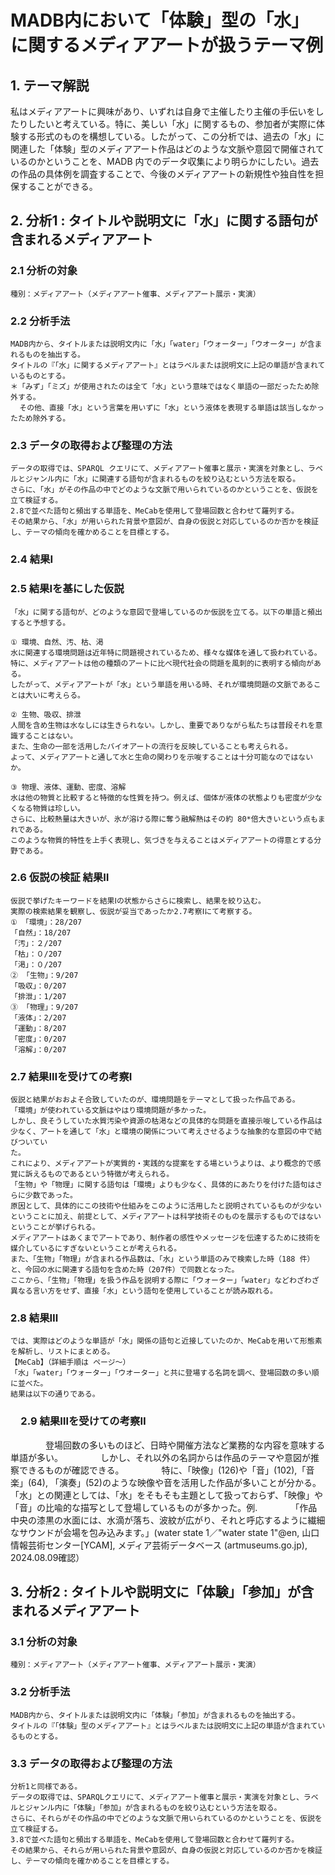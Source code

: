 # MADB内において「体験」型の「水」に関するメディアアートが扱うテーマ例
## 1. テーマ解説 
私はメディアアートに興味があり、いずれは自身で主催したり主催の手伝いをしたりしたいと考えている。特に、美しい「水」に関するもの、参加者が実際に体験する形式のものを構想している。したがって、この分析では、過去の「水」に関連した「体験」型のメディアアート作品はどのような文脈や意図で開催されているのかということを、MADB 内でのデータ収集により明らかにしたい。過去の作品の具体例を調査することで、今後のメディアアートの新規性や独自性を担保することができる。

## 2. 分析1 : タイトルや説明文に「水」に関する語句が含まれるメディアアート
   
###    2.1 分析の対象  
    種別：メディアアート（メディアアート催事、メディアアート展示・実演）
   
###   2.2 分析手法  
    MADB内から、タイトルまたは説明文内に「水」「water」「ウォーター」「ウオーター」が含まれるものを抽出する。
    タイトルの『「水」に関するメディアアート』とはラベルまたは説明文に上記の単語が含まれているものとする。 
    ＊「みず」「ミズ」が使用されたのは全て「水」という意味ではなく単語の一部だったため除外する。
      その他、直接「水」という言葉を用いずに「水」という液体を表現する単語は該当しなかったため除外する。
      
###   2.3 データの取得および整理の⽅法  
    データの取得では、SPARQL クエリにて、メディアアート催事と展示・実演を対象とし、ラベルとジャンル内に「水」に関連する語句が含まれるものを絞り込むという⽅法を取る。
    さらに、「水」がその作品の中でどのような文脈で用いられているのかということを、仮説を立て検証する。
    2.8で並べた語句と頻出する単語を、MeCabを使用して登場回数と合わせて羅列する。
    その結果から、「水」が用いられた背景や意図が、自身の仮説と対応しているのか否かを検証し、テーマの傾向を確かめることを目標とする。

###    2.4 結果Ⅰ

###    2.5 結果Ⅰを基にした仮説
    「水」に関する語句が、どのような意図で登場しているのか仮説を立てる。以下の単語と頻出すると予想する。 
    
    ① 環境、自然、汚、枯、渇  
    水に関連する環境問題は近年特に問題視されているため、様々な媒体を通して扱われている。
    特に、メディアアートは他の種類のアートに比べ現代社会の問題を風刺的に表明する傾向がある。
    したがって、メディアアートが「水」という単語を用いる時、それが環境問題の文脈であることは大いに考えらる。
    
    ② 生物、吸収、排泄 
    人間を含め生物は水なしには生きられない。しかし、重要でありながら私たちは普段それを意識することはない。
    また、生命の一部を活用したバイオアートの流行を反映していることも考えられる。
    よって、メディアアートと通して水と生命の関わりを示唆することは十分可能なのではないか。 
    
    ③ 物理、液体、運動、密度、溶解 
    水は他の物質と比較すると特徴的な性質を持つ。例えば、個体が液体の状態よりも密度が少なくなる物質は珍しい。
    さらに、比較熱量は大きいが、氷が溶ける際に奪う融解熱はその約 80*倍大きいという点もまれである。
    このような物質的特性を上手く表現し、気づきを与えることはメディアアートの得意とする分野である。 

###    2.6 仮説の検証 結果Ⅱ
    仮説で挙げたキーワードを結果Ⅰの状態からさらに検索し、結果を絞り込む。
    実際の検索結果を観察し、仮説が妥当であったか2.7考察Ⅰにて考察する。 
    ① 「環境」：28/207 
    「自然」：18/207 
    「汚」：２/207 
    「枯」：０/207 
    「渇」：０/207 
    ② 「生物」：9/207 
    「吸収」：0/207 
    「排泄」：1/207 
    ③ 「物理」：9/207 
    「液体」：2/207 
    「運動」：8/207 
    「密度」：0/207 
    「溶解」：0/207 

###    2.7 結果ⅠⅡを受けての考察Ⅰ
    仮説と結果がおおよそ合致していたのが、環境問題をテーマとして扱った作品である。
    「環境」が使われている文脈はやはり環境問題が多かった。
    しかし、良そうしていた水質汚染や資源の枯渇などの具体的な問題を直接示唆している作品は少なく、アートを通して「水」と環境の関係について考えさせるような抽象的な意図の中で結びついてい 
    た。
    これにより、メディアアートが実質的・実践的な提案をする場というよりは、より概念的で感覚に訴えるものであるという特徴が考えられる。
    「生物」や「物理」に関する語句は「環境」よりも少なく、具体的にあたりを付けた語句はさらに少数であった。
    原因として、具体的にこの技術や仕組みをこのように活用したと説明されているものが少ないということに加え、前提として、メディアアートは科学技術そのものを展示するものではないということが挙げられる。
    メディアアートはあくまでアートであり、制作者の感性やメッセージを伝達するために技術を媒介しているにすぎないということが考えられる。
    また、「生物」「物理」が含まれる作品数は、「水」という単語のみで検索した時（188 件）と、今回の水に関連する語句を含めた時（207件）で同数となった。
    ここから、「生物」「物理」を扱う作品を説明する際に「ウォーター」「water」などわざわざ異なる言い⽅をせず、直接「水」という語句を使用していることが読み取れる。

###    2.8 結果Ⅲ 
    では、実際はどのような単語が「水」関係の語句と近接していたのか、MeCabを用いて形態素を解析し、リストにまとめる。 
    【MeCab】（詳細手順は ページ～） 
    「水」「water」「ウォーター」「ウオーター」と共に登場する名詞を調べ、登場回数の多い順に並べた。
    結果は以下の通りである。

###    　2.9 結果Ⅲを受けての考察Ⅱ  
　　　　登場回数の多いものほど、日時や開催⽅法など業務的な内容を意味する単語が多い。
　　　　しかし、それ以外の名詞からは作品のテーマや意図が推察できるものが確認できる。 
　　　　特に、「映像」(126)や「音」(102),「音楽」(64), 「演奏」(52)のような映像や音を活用した作品が多いことが分かる。
    「水」との関連としては、「水」をそもそも主題として扱っておらず、「映像」や「音」の比喩的な描写として登場しているものが多かった。例. 
　　　　「作品中央の漆黒の水面には、水滴が落ち、波紋が広がり、それと呼応するように繊細なサウンドが会場を包み込みます。」(water state 1／"water state 1"@en, 山口情報芸術センター[YCAM], メディア芸術データベース (artmuseums.go.jp), 2024.08.09確認）

## 3.  分析2 : タイトルや説明文に「体験」「参加」が含まれるメディアアート

### 3.1 分析の対象  
    種別：メディアアート（メディアアート催事、メディアアート展示・実演）

### 3.2 分析手法  
    MADB内から、タイトルまたは説明文内に「体験」「参加」が含まれるものを抽出する。
    タイトルの『「体験」型のメディアアート』とはラベルまたは説明文に上記の単語が含まれているものとする。

### 3.3 データの取得および整理の⽅法   
    分析1と同様である。
    データの取得では、SPARQLクエリにて、メディアアート催事と展示・実演を対象とし、ラベルとジャンル内に「体験」「参加」が含まれるものを絞り込むという⽅法を取る。
    さらに、それらがその作品の中でどのような文脈で用いられているのかということを、仮説を立て検証する。
    3.8で並べた語句と頻出する単語を、MeCabを使用して登場回数と合わせて羅列する。
    その結果から、それらが用いられた背景や意図が、自身の仮説と対応しているのか否かを検証し、テーマの傾向を確かめることを目標とする。  
